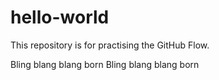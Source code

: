# hello-world

This repository is for practising the GitHub Flow.

Bling blang blang born
Bling blang blang born
